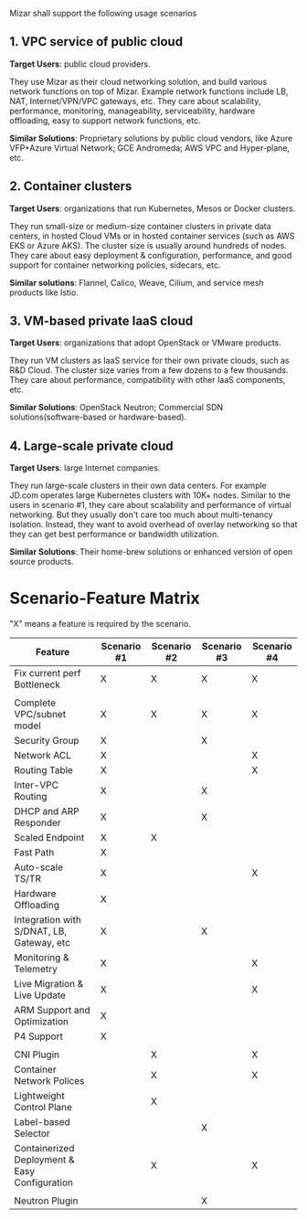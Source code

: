 <!--
SPDX-License-Identifier: MIT
Copyright (c) 2020 The Authors.

Authors: Sherif Abdelwahab <@zasherif>
         Phu Tran          <@phudtran>

Permission is hereby granted, free of charge, to any person obtaining a copy
of this software and associated documentation files (the "Software"), to deal
in the Software without restriction, including without limitation the rights
to use, copy, modify, merge, publish, distribute, sublicense, and/or sell
copies of the Software, and to permit persons to whom the Software is
furnished to do so, subject to the following conditions:The above copyright
notice and this permission notice shall be included in all copies or
substantial portions of the Software.THE SOFTWARE IS PROVIDED "AS IS",
WITHOUT WARRANTY OF ANY KIND, EXPRESS OR IMPLIED, INCLUDING BUT NOT LIMITED
TO THE WARRANTIES OF MERCHANTABILITY, FITNESS FOR A PARTICULAR PURPOSE AND
NONINFRINGEMENT. IN NO EVENT SHALL THE AUTHORS OR COPYRIGHT HOLDERS BE LIABLE
FOR ANY CLAIM, DAMAGES OR OTHER LIABILITY, WHETHER IN AN ACTION OF CONTRACT,
TORT OR OTHERWISE, ARISING FROM, OUT OF OR IN CONNECTION WITH THE SOFTWARE OR
THE USE OR OTHER DEALINGS IN THE SOFTWARE.
-->

Mizar shall support the following usage scenarios

## 1. VPC service of public cloud

**Target Users**: public cloud providers.

They use Mizar as their cloud networking solution, and build various network functions on top of Mizar. Example network functions include LB, NAT, Internet/VPN/VPC gateways, etc. They care about scalability, performance, monitoring, manageability, serviceability, hardware offloading, easy to support network functions, etc.

**Similar Solutions**: Proprietary solutions by public cloud vendors, like Azure VFP+Azure Virtual Network; GCE Andromeda; AWS VPC and Hyper-plane, etc.

## 2. Container clusters

**Target Users**: organizations that run Kubernetes, Mesos or Docker clusters.

They run small-size or medium-size container clusters in private data centers, in hosted Cloud VMs or in hosted container services (such as AWS EKS or Azure AKS). The cluster size is usually around hundreds of nodes. They care about easy deployment & configuration, performance, and good support for container networking policies, sidecars, etc.

**Similar solutions**: Flannel, Calico, Weave, Cilium, and service mesh products like Istio.

## 3. VM-based private IaaS cloud
**Target Users**: organizations that adopt OpenStack or VMware products.

They run VM clusters as IaaS service for their own private clouds, such as R&D Cloud. The cluster size varies from a few dozens to a few thousands. They care about performance, compatibility with other IaaS components, etc.

**Similar Solutions**: OpenStack Neutron; Commercial SDN solutions(software-based or hardware-based).

## 4. Large-scale private cloud
**Target Users**: large Internet companies.

They run large-scale clusters in their own data centers. For example JD.com operates large Kubernetes clusters with 10K+ nodes. Similar to the users in scenario #1, they care about scalability and performance of virtual networking. But they usually don't care too much about multi-tenancy isolation. Instead, they want to avoid overhead of overlay networking so that they can get best performance or bandwidth utilization.

**Similar Solutions**: Their home-brew solutions or enhanced version of open source products.

# Scenario-Feature Matrix

 "X" means a feature is required by the scenario.

|  Feature | Scenario #1  | Scenario #2  | Scenario #3  | Scenario #4   |
|----------|--------------|--------------|--------------|---|
|  Fix current perf Bottleneck   |       X       |      X        |      X        |    X  |
|           |   |   |   |   |
|  Complete VPC/subnet model |  X | X  |  X | X  |
|  Security Group |  X |   |  X |   |
|  Network ACL |   X|   |   |  X |
|  Routing Table |  X |   |   | X  |
|  Inter-VPC Routing |  X |   | X  |   |
|  DHCP and ARP Responder |  X |   |  X |   |
|  Scaled Endpoint     |      X        |        X      |              |   |
|  Fast Path           |      X        |   |   |   |
|  Auto-scale TS/TR           |      X        |   |   | X  |
|  Hardware Offloading           |         X     |   |   |   |
|  Integration with S/DNAT, LB, Gateway, etc           |         X     |   |  X |   |
|  Monitoring & Telemetry           |         X     |   |   |  X |
|  Live Migration & Live Update           |         X     |   |   |  X |
|  ARM Support and Optimization          |         X     |   |   |   |
|  P4 Support          |         X     |   |   |   |
|   |   |   |   |   |
|  CNI Plugin |   |  X |   |  X |
|  Container Network Polices |   | X   |   | X  |
|  Lightweight Control Plane |   | X   |   |   |
|  Label-based Selector|   |    | X  |   |
|  Containerized Deployment & Easy Configuration |   | X   |   | X  |
|   |   |   |   |   |
|   Neutron Plugin|   |   | X  |   |